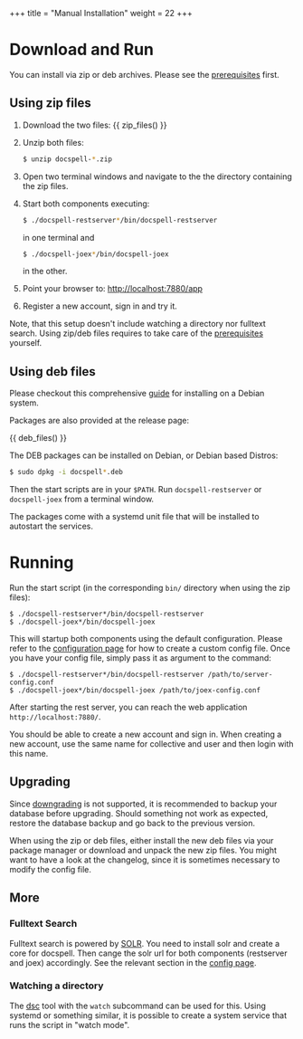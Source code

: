 +++
title = "Manual Installation"
weight = 22
+++

# Download and Run

You can install via zip or deb archives. Please see the
[prerequisites](@/docs/install/prereq.md) first.

## Using zip files

1. Download the two files:
   {{ zip_files() }}

2. Unzip both files:
   ``` bash
   $ unzip docspell-*.zip
   ```
3. Open two terminal windows and navigate to the the directory
   containing the zip files.
4. Start both components executing:
   ``` bash
   $ ./docspell-restserver*/bin/docspell-restserver
   ```

   in one terminal and

   ``` bash
   $ ./docspell-joex*/bin/docspell-joex
   ```

   in the other.
5. Point your browser to: <http://localhost:7880/app>
6. Register a new account, sign in and try it.

Note, that this setup doesn't include watching a directory nor
fulltext search. Using zip/deb files requires to take care of the
[prerequisites](@/docs/install/prereq.md) yourself.


## Using deb files

Please checkout this comprehensive
[guide](https://github.com/andreklug/docspell-debian) for installing
on a Debian system.

Packages are also provided at the release page:

{{ deb_files() }}

The DEB packages can be installed on Debian, or Debian based Distros:

``` bash
$ sudo dpkg -i docspell*.deb
```

Then the start scripts are in your `$PATH`. Run `docspell-restserver`
or `docspell-joex` from a terminal window.

The packages come with a systemd unit file that will be installed to
autostart the services.


# Running

Run the start script (in the corresponding `bin/` directory when using
the zip files):

```
$ ./docspell-restserver*/bin/docspell-restserver
$ ./docspell-joex*/bin/docspell-joex
```

This will startup both components using the default configuration.
Please refer to the [configuration
page](@/docs/configure/main.md) for how to create a custom
config file. Once you have your config file, simply pass it as
argument to the command:

```
$ ./docspell-restserver*/bin/docspell-restserver /path/to/server-config.conf
$ ./docspell-joex*/bin/docspell-joex /path/to/joex-config.conf
```

After starting the rest server, you can reach the web application
`http://localhost:7880/`.

You should be able to create a new account and sign in. When creating
a new account, use the same name for collective and user and then
login with this name.

## Upgrading

Since [downgrading](@/docs/install/downgrading.md) is not supported,
it is recommended to backup your database before upgrading. Should
something not work as expected, restore the database backup and go
back to the previous version.

When using the zip or deb files, either install the new deb files via
your package manager or download and unpack the new zip files. You
might want to have a look at the changelog, since it is sometimes
necessary to modify the config file.

## More

### Fulltext Search

Fulltext search is powered by [SOLR](https://solr.apache.org). You
need to install solr and create a core for docspell. Then cange the
solr url for both components (restserver and joex) accordingly. See
the relevant section in the [config
page](@/docs/configure/fulltext-search.md).


### Watching a directory

The [dsc](@/docs/tools/cli.md) tool with the `watch` subcommand can be
used for this. Using systemd or something similar, it is possible to
create a system service that runs the script in "watch mode".

